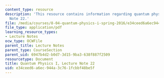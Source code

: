 ```yaml
---
content_type: resource
description: 'This resource contains information regarding quantum physics: Lecture
  Note 22.'
file: /media/courses/8-04-quantum-physics-i-spring-2016/e34ceed6a6ec944a3c761fcbbf48be5f_MIT8_04S16_LecNotes22.pdf
file_type: application/pdf
learning_resource_types:
- Lecture Notes
ocw_type: OCWFile
parent_title: Lecture Notes
parent_type: CourseSection
parent_uid: 6947b4d2-b0d7-3d15-9ba3-638f887f2509
resourcetype: Document
title: Quantum Physics I, Lecture Note 22
uid: e34ceed6-a6ec-944a-3c76-1fcbbf48be5f
---
```

